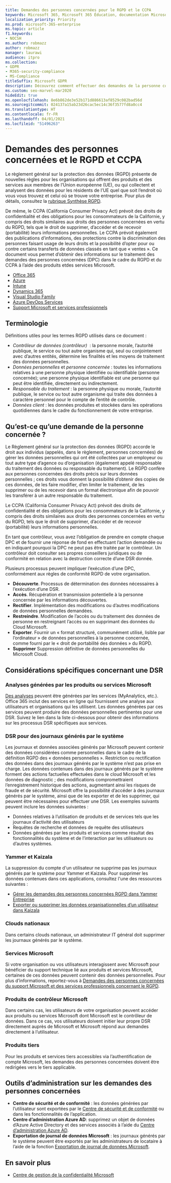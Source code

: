 ```yaml
---
title: Demandes des personnes concernées pour le RGPD et le CCPA
keywords: Microsoft 365, Microsoft 365 Éducation, documentation Microsoft 365, RGPD, CCPA
localization_priority: Priority
ms.prod: microsoft-365-enterprise
ms.topic: article
f1.keywords:
- NOCSH
ms.author: robmazz
author: robmazz
manager: laurawi
audience: itpro
ms.collection:
- GDPR
- M365-security-compliance
- MS-Compliance
titleSuffix: Microsoft GDPR
description: Découvrez comment effectuer des demandes de la personne concernée (DPC) dans le cadre des règlements généraux sur la protection des données (GPDR) et le California Consumer Privacy Act (CCPA) à l’aide de produits et services Microsoft.
ms.custom: seo-marvel-mar2020
hideEdit: true
ms.openlocfilehash: 8e6b862de3e52b171d886613af8529c082bad56d
ms.sourcegitcommit: 024137a15ab23d26cac5ec14c36f3577fd8a0cc4
ms.translationtype: HT
ms.contentlocale: fr-FR
ms.lasthandoff: 04/01/2021
ms.locfileid: "51496263"
---
```

# <a name="data-subject-requests-and-the-gdpr-and-ccpa"></a>Demandes des personnes concernées et le RGPD et CCPA

Le règlement général sur la protection des données (RGPD) présente de nouvelles règles pour les organisations qui offrent des produits et des services aux membres de l’Union européenne (UE), ou qui collectent et analysent des données pour les résidents de l’UE quel que soit l’endroit où vous vous trouvez et celui où se trouve votre entreprise. Pour plus de détails, consultez la [rubrique Synthèse RGPD](gdpr.md).

De même, le CCPA (California Consumer Privacy Act) prévoit des droits de confidentialité et des obligations pour les consommateurs de la Californie, y compris des droits similaires aux droits des personnes concernées en vertu du RGPD, tels que le droit de supprimer, d’accéder et de recevoir (portabilité) leurs informations personnelles.  Le CCPA prévoit également des publications d’informations, des protections contre la discrimination des personnes faisant usage de leurs droits et la possibilité d’opter pour ou contre certains transferts de données classés en tant que « ventes ». Ce document vous permet d’obtenir des informations sur le traitement des demandes des personnes concernées (DPC) dans le cadre du RGPD et du CCPA à l’aide des produits etdes services Microsoft.

- [Office 365](gdpr-dsr-Office365.md)
- [Azure](gdpr-dsr-Azure.md)
- [Intune](gdpr-dsr-Intune.md)
- [Dynamics 365](gdpr-dsr-Dynamics365.md)
- [Visual Studio Family](gdpr-dsr-visual-studio-family.md)
- [Azure DevOps Services](gdpr-dsr-vsts.md)
- [Support Microsoft et services professionnels](gdpr-dsr-prof-services.md)

## <a name="terminology"></a>Terminologie

Définitions utiles pour les termes RGPD utilisés dans ce document :

- *Contrôleur de données (contrôleur)*  : la personne morale, l’autorité publique, le service ou tout autre organisme qui, seul ou conjointement avec d’autres entités, détermine les finalités et les moyens de traitement des données personnelles.  
- *Données personnelles* et *personne concernée* : toutes les informations relatives à une personne physique identifiée ou identifiable (personne concernée); une personne physique identifiable est une personne qui peut être identifiée, directement ou indirectement.  
- *Responsable du traitement* : la personne physique ou morale, l’autorité publique, le service ou tout autre organisme qui traite des données à caractère personnel pour le compte de l’entité de contrôle.  
- *Données client* : les données produites et stockées dans les opérations quotidiennes dans le cadre du fonctionnement de votre entreprise.

## <a name="what-is-a-dsr"></a>Qu’est-ce qu’une demande de la personne concernée ?

Le Règlement général sur la protection des données (RGPD) accorde le droit aux individus (appelés, dans le règlement, personnes concernées) de gérer les données personnelles qui ont été collectées par un employeur ou tout autre type d’agence ou d’organisation (également appelé responsable du traitement des données ou responsable du traitement). Le RGPD confère aux personnes concernées des droits précis sur leurs données personnelles ; ces droits vous donnent la possibilité d’obtenir des copies de ces données, de les faire modifier, d’en limiter le traitement, de les supprimer ou de les recevoir dans un format électronique afin de pouvoir les transférer à un autre responsable du traitement.

Le CCPA (California Consumer Privacy Act) prévoit des droits de confidentialité et des obligations pour les consommateurs de la Californie, y compris des droits similaires aux droits des personnes concernées en vertu du RGPD, tels que le droit de supprimer, d’accéder et de recevoir (portabilité) leurs informations personnelles.  

En tant que contrôleur, vous avez l’obligation de prendre en compte chaque DPC et de fournir une réponse de fond en effectuant l’action demandée ou en indiquant pourquoi la DPC ne peut pas être traitée par le contrôleur. Un contrôleur doit consulter ses propres conseillers juridiques ou de conformité en relation avec la destruction correcte d’une DSR donnée.

Plusieurs processus peuvent impliquer l’exécution d’une DPC, conformément aux règles de conformité RGPD de votre organisation.
  
- **Découverte**. Processus de détermination des données nécessaires à l’exécution d’une DSR.
- **Accès**. Récupération et transmission potentielle à la personne concernée par les informations découvertes.
- **Rectifier**. Implémentation des modifications ou d’autres modifications de données personnelles demandées.
- **Restreindre**. Modification de l’accès ou du traitement des données de personne en restreignant l’accès ou en supprimant des données du Cloud Microsoft.
- **Exporter**. Fournir un « format structuré, communément utilisé, lisible par l’ordinateur » de données personnelles à la personne concernée, comme fourni par le « droit de portabilité des données » du RGPD.
- **Supprimer** Suppression définitive de données personnelles du Microsoft Cloud.

## <a name="specific-dsr-considerations"></a>Considérations spécifiques concernant une DSR

### <a name="insights-generated-by-microsoft-products-or-services"></a>Analyses générées par les produits ou services Microsoft

[Des analyses](/microsoft-365/compliance/gdpr-dsr-office365#part-2-responding-to-dsrs-with-respect-to-insights-generated-by-office-365) peuvent être générées par les services (MyAnalytics, etc.). Office 365 inclut des services en ligne qui fournissent une analyse aux utilisateurs et organisations qui les utilisent. Les données générées par ces services peuvent produire des données personnelles pertinentes pour une DSR. Suivez le lien dans la liste ci-dessous pour obtenir des informations sur les processus DSR spécifiques aux services.  

### <a name="dsrs-for-system-generated-logs"></a>DSR pour des journaux générés par le système

Les journaux et données associées générés par Microsoft peuvent contenir des données considérées comme personnelles dans le cadre de la définition RGPD des « données personnelles ». Restriction ou rectification des données dans des journaux générés par le système n’est pas prise en charge. Les données contenues dans des journaux générés par le système forment des actions factuelles effectuées dans le cloud Microsoft et les données de diagnostic ; des modifications compromettraient l’enregistrement historique des actions, augmentant ainsi les risques de fraude et de sécurité. Microsoft offre la possibilité d’accéder à des journaux générés par le système, ainsi que de les exporter et de les supprimer, qui peuvent être nécessaires pour effectuer une DSR. Les exemples suivants peuvent inclure les données suivantes :  

- Données relatives à l’utilisation de produits et de services tels que les journaux d’activité des utilisateurs
- Requêtes de recherche et données de requête des utilisateurs
- Données générées par les produits et services comme résultat des fonctionnalités du système et de l’interaction par les utilisateurs ou d’autres systèmes.  

### <a name="yammer-and-kaizala"></a>Yammer et Kaizala

La suppression du compte d'un utilisateur ne supprime pas les journaux générés par le système pour Yammer et Kaizala. Pour supprimer les données contenues dans ces applications, consultez l'une des ressources suivantes :

- [Gérer les demandes des personnes concernées RGPD dans Yammer Entreprise](/yammer/manage-security-and-compliance/gdpr-requests-in-yammer-enterprise)
- [Exporter ou supprimer les données organisationnelles d’un utilisateur dans Kaizala](/office365/kaizala/export-or-delete-a-user-s-data)

### <a name="national-clouds"></a>Clouds nationaux

Dans certains clouds nationaux, un administrateur IT général doit supprimer les journaux générés par le système.

### <a name="microsoft-services"></a>Services Microsoft

Si votre organisation ou vos utilisateurs interagissent avec Microsoft pour bénéficier du support technique lié aux produits et services Microsoft, certaines de ces données peuvent contenir des données personnelles. Pour plus d’informations, reportez-vous à [Demandes des personnes concernées du support Microsoft et des services professionnels concernant le RGPD](gdpr-dsr-prof-services.md).

### <a name="microsoft-controller-products"></a>Produits de contrôleur Microsoft

Dans certains cas, les utilisateurs de votre organisation peuvent accéder aux produits ou services Microsoft dont Microsoft est le contrôleur de données. Dans ce cas, vos utilisateurs doivent initier leur propre DSR directement auprès de Microsoft et Microsoft répond aux demandes directement à l’utilisateur.

### <a name="third-party-products"></a>Produits tiers

Pour les produits et services tiers accessibles via l’authentification de compte Microsoft, les demandes des personnes concernées doivent être redirigées vers le tiers applicable.

## <a name="data-subject-request-admin-tools"></a>Outils d’administration sur les demandes des personnes concernées

- **Centre de sécurité et de conformité** : les données générées par l’utilisateur sont exportées par le [Centre de sécurité et de conformité](https://aka.ms/stpsecurityandcompliance) ou dans les fonctionnalités de l’application.
- **Centre d’administration Azure AD**: supprimez un objet de données d’Azure Active Directory et des services associés à l’aide du [Centre d’administration Azure AD](https://ms.portal.azure.com/#blade/Microsoft_AAD_IAM/UserManagementMenuBlade/Allusers/menuId/).
- **Exportation de journal de données Microsoft** : les journaux générés par le système peuvent être exportés par les administrateurs de locataire à l’aide de la fonction [Exportation de journal de données Microsoft](https://aka.ms/MicrosoftGDPR).

## <a name="learn-more"></a>En savoir plus

- [Centre de gestion de la confidentialité Microsoft](https://www.microsoft.com/trust-center/privacy/gdpr-overview)
